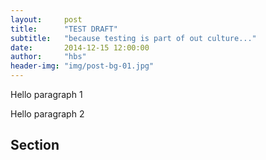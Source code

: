 ```yaml
---
layout:     post
title:      "TEST DRAFT"
subtitle:   "because testing is part of out culture..."
date:       2014-12-15 12:00:00
author:     "hbs"
header-img: "img/post-bg-01.jpg"
---
```

<p>Hello paragraph 1</p>

<p>Hello paragraph 2</p>

<h2 class="section-heading">Section</h2>
